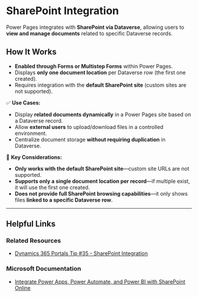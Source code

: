 # SharePoint Integration  

Power Pages integrates with **SharePoint via Dataverse**, allowing users to **view and manage documents** related to specific Dataverse records.  

## How It Works  
- **Enabled through Forms or Multistep Forms** within Power Pages.  
- Displays **only one document location** per Dataverse row (the first one created).  
- Requires integration with the **default SharePoint site** (custom sites are not supported).  

✅ **Use Cases:**  
- Display **related documents dynamically** in a Power Pages site based on a Dataverse record.  
- Allow **external users** to upload/download files in a controlled environment.  
- Centralize document storage **without requiring duplication** in Dataverse.  

🚨 **Key Considerations:**  
- **Only works with the default SharePoint site**—custom site URLs are not supported.  
- **Supports only a single document location per record**—if multiple exist, it will use the first one created.  
- **Does not provide full SharePoint browsing capabilities**—it only shows files **linked to a specific Dataverse row**.  

---

## Helpful Links  

### Related Resources  
- [Dynamics 365 Portals Tip #35 - SharePoint Integration](https://www.youtube.com/...)  

### Microsoft Documentation  
- [Integrate Power Apps, Power Automate, and Power BI with SharePoint Online](https://learn.microsoft.com/...)  
